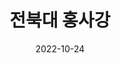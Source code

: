 ---
# Leave the homepage title empty to use the site title
title: "전북대 홍사강"
date: 2022-10-24
type: landing

design:
  # Default section spacing
  spacing: "6rem"

sections:
  - block: biography
    id: summary
    content:
      # Choose a user profile to display (a folder name within `content/authors/`)
      username: admin
      text: ""
    design:
      css_class: cloud
      background:
        image:
          # Add your image background to `assets/media/`.
          filename: profile.jpg
          filters:
            brightness: 1.0
          size: cover
          position: center
          parallax: false
  - block: custom-three-collection
    id: goal
    content:
      title: 지향점
      filters:
        folders:
          - goal
    design:
      view: custom-three-card
      columns: '1'
  - block: custom-lr-collection
    id: strength
    content:
      title: 강점
      filters:
        folders:
          - strength
    design:
      columns: '1'
      view: custom-lr-showcase
  - block: custom-rl-collection
    id: weakness
    content:
      title: 약점
      filters:
        folders:
          - weakness
    design:
      columns: '1'
      view: custom-rl-showcase
  - block: experience
    content:
      title: 학력 및 경험
      # Date format for experience
      #   Refer to https://wowchemy.com/docs/customization/#date-format
      date_format: Jan 2006
      # Experiences.
      #   Add/remove as many experience `items` below as you like.
      #   Required fields are `title`, `company`, and `date_start`.
      #   Leave `date_end` empty if it's your current employer.
      #   Begin multi-line descriptions with YAML's `|2-` multi-line prefix.
      items:
        - title: 컴퓨터공학(재학)
          company: 전북대학교 컴퓨터인공지능학부
          company_url: 'https://csai.jbnu.ac.kr/csai/index.do'
          company_logo: jbnu
          location: 대한민국 전주
          date_start: '2022-03-01'
          date_end: ''
          description: |2-
              이수학점: 111.5  
              평점: 4.38/4.5
              
              수강과목:
              - 임베디드시스템
              - 운영체제
              - 인공지능
              - 암호론 등
        - title: 근로장학생
          company: 전북대학교 총동창회
          company_url: 'https://alumni.jbnu.ac.kr/alumni/index.do'
          company_logo: jbnu-alumni
          location: 대한민국 전주
          date_start: '2023-03-01'
          date_end: '2023-08-31'
          description: |2-
              수행업무:
              - 총동창회 홈페이지 관리
              - 사무보조
    design:
      # Choose how many columns the section has. Valid values: '1' or '2'.
      columns: '1'
  - block: skills
    content:
      title: Skills
      text: ''
      # Choose a user to display skills from (a folder name within `content/authors/`)
      username: admin
    design:
      columns: '1'
  - block: slider
    content:
      slides:
      - title: <span style="font-size:70%">프로젝트</span>
        content: <span style="font-size:70%">수업, 대회 등 다양한 상황에서 진행한 프로젝트들입니다.</span>
        align: center
        background:
          image:
            filename: projects.jpg
            filters:
              brightness: 0.7
          position: center
          color: '#000'

      - title: <span style="font-size:70%">기타 활동</span>
        content: <span style="font-size:70%">캠프, 교육 등 그동안 참여한 다양한 활동들입니다.</span>
        align: center
        background:
          image:
            filename: explore.jpg
            filters:
              brightness: 0.7
          position: center
          color: '#000'

      - title: <span style="font-size:70%">대회</span>
        content: <span style="font-size:70%">소정의 성과들을 기록해두었습니다.</span>
        align: center
        background:
          image:
            filename: contests.jpg
            filters:
              brightness: 0.7
          position: center
          color: '#000'

      - title: <span style="font-size:70%">여가</span>
        content: <span style="font-size:70%">제가 즐거움을 위해 하는 것들입니다.</span>
        align: center
        background:
          image:
            filename: others.jpg
            filters:
              brightness: 0.7
          position: center
          color: '#000'
    design:
      # Slide height is automatic unless you force a specific height (e.g. '400px')
      slide_height: '250px'
      # slide_width: '100px'
      is_fullscreen: false
      # Automatically transition through slides?
      loop: true
      # Duration of transition between slides (in ms)
      interval: 7000
---